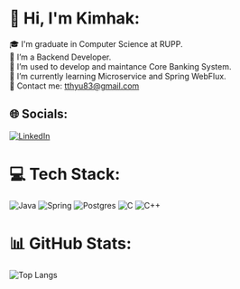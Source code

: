 # 💫 Hi, I'm Kimhak:
🎓 I'm graduate in Computer Science at RUPP.<br>🏦 I’m a Backend Developer.<br>🏢 I’m used to develop and maintance Core Banking System. <br>🔰 I’m currently learning Microservice and Spring WebFlux.<br>💬 Contact me: tthyu83@gmail.com<br>


## 🌐 Socials:
[![LinkedIn](https://img.shields.io/badge/LinkedIn-%230077B5.svg?logo=linkedin&logoColor=white)](https://www.linkedin.com/in/kimhak-seang-6a6b5723a/) 

# 💻 Tech Stack:
![Java](https://img.shields.io/badge/Java-%20%23aab7b8.svg?style=for-the-badge&logo=Java&logoColor=white) ![Spring](https://img.shields.io/badge/spring-%236DB33F.svg?style=for-the-badge&logo=spring&logoColor=white) ![Postgres](https://img.shields.io/badge/postgres-%23316192.svg?style=for-the-badge&logo=postgresql&logoColor=white) ![C](https://img.shields.io/badge/c-%2300599C.svg?style=for-the-badge&logo=c&logoColor=white) ![C++](https://img.shields.io/badge/c++-%2300599C.svg?style=for-the-badge&logo=c%2B%2B&logoColor=white)
# 📊 GitHub Stats:
![Top Langs](https://github-readme-stats.vercel.app/api/top-langs/?username=kimhakseang&hide_progress=true)
